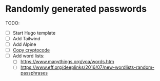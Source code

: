 # Randomly generated passwords

TODO:

- [ ] Start Hugo template
- [ ] Add Tailwind
- [ ] Add Alpine
- [ ] [Copy cryptocode](https://gist.github.com/carlmjohnson/d8c0dc2ca19544c744b15221946de658)
- [ ] Add word lists:
  - [ ] https://www.manythings.org/voa/words.htm
  - [ ] https://www.eff.org/deeplinks/2016/07/new-wordlists-random-passphrases
